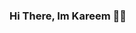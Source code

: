 ### Hi There, Im Kareem 👋😄

<!--
🔭 I’m currently working on Terraform Scripts.
🌱 I’m currently learning more about AWS Security.
👯 I’m looking to collaborate on any cloud project.
🤔 I’m looking for help with Learning more about Javascript.
💬 Ask me about Cloud or any tech-related stuff.
📫 How to reach me: Twitter - @karwttts 
😄 Pronouns: He/His
⚡ Fun fact: I really really really enjoy learning.
